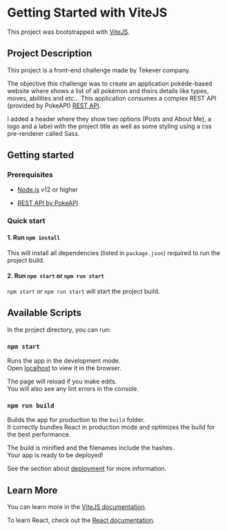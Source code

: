 # Getting Started with ViteJS

This project was bootstrapped with [ViteJS](https://vitejs.dev/).

## Project Description

This project is a front-end challenge made by Tekever company.

The objective this challenge was to create an application pokéde-based website where shows a list of all pokémon and theirs details like types, moves, abilities and etc...
This application consumes a complex REST API (provided by PokeAPI) [REST API](https://pokeapi.co/).

I added a header where they show two options (Posts and About Me), a logo and a label with the project title as well as some styling using a css pre-renderer called Sass.

## Getting started

### Prerequisites

- [Node.js](https://nodejs.org/en/) v12 or higher

- [REST API by PokeAPI](https://pokeapi.co/)

### Quick start

#### 1. Run `npm install`

This will install all dependencies (listed in `package.json`) required to run the project build.

#### 2. Run `npm start` or `npm run start`

`npm start` or `npm run start` will start the project build.

## Available Scripts

In the project directory, you can run:

### `npm start`

Runs the app in the development mode.\
Open [localhost](http://localhost:3000/) to view it in the browser.

The page will reload if you make edits.\
You will also see any lint errors in the console.

### `npm run build`

Builds the app for production to the `build` folder.\
It correctly bundles React in production mode and optimizes the build for the best performance.

The build is minified and the filenames include the hashes.\
Your app is ready to be deployed!

See the section about [deployment](https://facebook.github.io/create-react-app/docs/deployment) for more information.

## Learn More

You can learn more in the [ViteJS documentation](https://vitejs.dev/guide/).

To learn React, check out the [React documentation](https://reactjs.org/).
